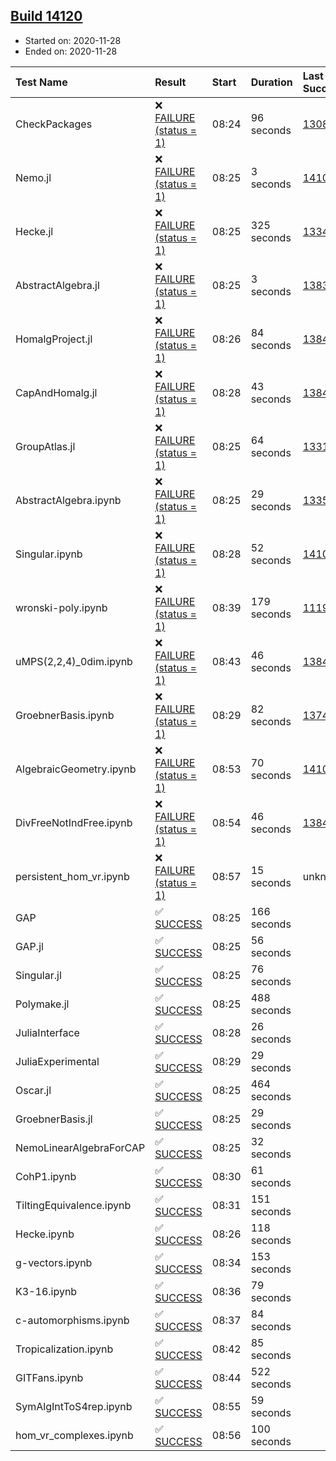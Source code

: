 ## [Build 14120](https://oscarci.mathematik.uni-kl.de/job/oscar/14120/)

* Started on: 2020-11-28
* Ended on: 2020-11-28

| Test Name    | Result | Start | Duration | Last Success | First Failure |
|:-------------|:-------|:------|:---------|:-------------|:--------------|
| CheckPackages | ❌ [FAILURE (status = 1)](https://oscarci.mathematik.uni-kl.de/job/oscar/14120/artifact/logs/build-14120/CheckPackages.log) | 08:24 | 96 seconds | [13085](https://oscarci.mathematik.uni-kl.de/job/oscar/13085/) | [13086](https://oscarci.mathematik.uni-kl.de/job/oscar/13086/) |
| Nemo.jl | ❌ [FAILURE (status = 1)](https://oscarci.mathematik.uni-kl.de/job/oscar/14120/artifact/logs/build-14120/Nemo.jl.log) | 08:25 | 3 seconds | [14101](https://oscarci.mathematik.uni-kl.de/job/oscar/14101/) | [14102](https://oscarci.mathematik.uni-kl.de/job/oscar/14102/) |
| Hecke.jl | ❌ [FAILURE (status = 1)](https://oscarci.mathematik.uni-kl.de/job/oscar/14120/artifact/logs/build-14120/Hecke.jl.log) | 08:25 | 325 seconds | [13341](https://oscarci.mathematik.uni-kl.de/job/oscar/13341/) | [13342](https://oscarci.mathematik.uni-kl.de/job/oscar/13342/) |
| AbstractAlgebra.jl | ❌ [FAILURE (status = 1)](https://oscarci.mathematik.uni-kl.de/job/oscar/14120/artifact/logs/build-14120/AbstractAlgebra.jl.log) | 08:25 | 3 seconds | [13837](https://oscarci.mathematik.uni-kl.de/job/oscar/13837/) | [13838](https://oscarci.mathematik.uni-kl.de/job/oscar/13838/) |
| HomalgProject.jl | ❌ [FAILURE (status = 1)](https://oscarci.mathematik.uni-kl.de/job/oscar/14120/artifact/logs/build-14120/HomalgProject.jl.log) | 08:26 | 84 seconds | [13845](https://oscarci.mathematik.uni-kl.de/job/oscar/13845/) | [13846](https://oscarci.mathematik.uni-kl.de/job/oscar/13846/) |
| CapAndHomalg.jl | ❌ [FAILURE (status = 1)](https://oscarci.mathematik.uni-kl.de/job/oscar/14120/artifact/logs/build-14120/CapAndHomalg.jl.log) | 08:28 | 43 seconds | [13845](https://oscarci.mathematik.uni-kl.de/job/oscar/13845/) | [13846](https://oscarci.mathematik.uni-kl.de/job/oscar/13846/) |
| GroupAtlas.jl | ❌ [FAILURE (status = 1)](https://oscarci.mathematik.uni-kl.de/job/oscar/14120/artifact/logs/build-14120/GroupAtlas.jl.log) | 08:25 | 64 seconds | [13311](https://oscarci.mathematik.uni-kl.de/job/oscar/13311/) | [13312](https://oscarci.mathematik.uni-kl.de/job/oscar/13312/) |
| AbstractAlgebra.ipynb | ❌ [FAILURE (status = 1)](https://oscarci.mathematik.uni-kl.de/job/oscar/14120/artifact/logs/build-14120/AbstractAlgebra.ipynb.log) | 08:25 | 29 seconds | [13355](https://oscarci.mathematik.uni-kl.de/job/oscar/13355/) | [13356](https://oscarci.mathematik.uni-kl.de/job/oscar/13356/) |
| Singular.ipynb | ❌ [FAILURE (status = 1)](https://oscarci.mathematik.uni-kl.de/job/oscar/14120/artifact/logs/build-14120/Singular.ipynb.log) | 08:28 | 52 seconds | [14101](https://oscarci.mathematik.uni-kl.de/job/oscar/14101/) | [14102](https://oscarci.mathematik.uni-kl.de/job/oscar/14102/) |
| wronski-poly.ipynb | ❌ [FAILURE (status = 1)](https://oscarci.mathematik.uni-kl.de/job/oscar/14120/artifact/logs/build-14120/wronski-poly.ipynb.log) | 08:39 | 179 seconds | [11192](https://oscarci.mathematik.uni-kl.de/job/oscar/11192/) | [11193](https://oscarci.mathematik.uni-kl.de/job/oscar/11193/) |
| uMPS(2,2,4)_0dim.ipynb | ❌ [FAILURE (status = 1)](https://oscarci.mathematik.uni-kl.de/job/oscar/14120/artifact/logs/build-14120/uMPS-2-2-4-_0dim.ipynb.log) | 08:43 | 46 seconds | [13841](https://oscarci.mathematik.uni-kl.de/job/oscar/13841/) | [13842](https://oscarci.mathematik.uni-kl.de/job/oscar/13842/) |
| GroebnerBasis.ipynb | ❌ [FAILURE (status = 1)](https://oscarci.mathematik.uni-kl.de/job/oscar/14120/artifact/logs/build-14120/GroebnerBasis.ipynb.log) | 08:29 | 82 seconds | [13748](https://oscarci.mathematik.uni-kl.de/job/oscar/13748/) | [13749](https://oscarci.mathematik.uni-kl.de/job/oscar/13749/) |
| AlgebraicGeometry.ipynb | ❌ [FAILURE (status = 1)](https://oscarci.mathematik.uni-kl.de/job/oscar/14120/artifact/logs/build-14120/AlgebraicGeometry.ipynb.log) | 08:53 | 70 seconds | [14101](https://oscarci.mathematik.uni-kl.de/job/oscar/14101/) | [14102](https://oscarci.mathematik.uni-kl.de/job/oscar/14102/) |
| DivFreeNotIndFree.ipynb | ❌ [FAILURE (status = 1)](https://oscarci.mathematik.uni-kl.de/job/oscar/14120/artifact/logs/build-14120/DivFreeNotIndFree.ipynb.log) | 08:54 | 46 seconds | [13845](https://oscarci.mathematik.uni-kl.de/job/oscar/13845/) | [13846](https://oscarci.mathematik.uni-kl.de/job/oscar/13846/) |
| persistent_hom_vr.ipynb | ❌ [FAILURE (status = 1)](https://oscarci.mathematik.uni-kl.de/job/oscar/14120/artifact/logs/build-14120/persistent_hom_vr.ipynb.log) | 08:57 | 15 seconds | unknown | unknown |
| GAP | ✅ [SUCCESS](https://oscarci.mathematik.uni-kl.de/job/oscar/14120/artifact/logs/build-14120/GAP.log) | 08:25 | 166 seconds |  |  |
| GAP.jl | ✅ [SUCCESS](https://oscarci.mathematik.uni-kl.de/job/oscar/14120/artifact/logs/build-14120/GAP.jl.log) | 08:25 | 56 seconds |  |  |
| Singular.jl | ✅ [SUCCESS](https://oscarci.mathematik.uni-kl.de/job/oscar/14120/artifact/logs/build-14120/Singular.jl.log) | 08:25 | 76 seconds |  |  |
| Polymake.jl | ✅ [SUCCESS](https://oscarci.mathematik.uni-kl.de/job/oscar/14120/artifact/logs/build-14120/Polymake.jl.log) | 08:25 | 488 seconds |  |  |
| JuliaInterface | ✅ [SUCCESS](https://oscarci.mathematik.uni-kl.de/job/oscar/14120/artifact/logs/build-14120/JuliaInterface.log) | 08:28 | 26 seconds |  |  |
| JuliaExperimental | ✅ [SUCCESS](https://oscarci.mathematik.uni-kl.de/job/oscar/14120/artifact/logs/build-14120/JuliaExperimental.log) | 08:29 | 29 seconds |  |  |
| Oscar.jl | ✅ [SUCCESS](https://oscarci.mathematik.uni-kl.de/job/oscar/14120/artifact/logs/build-14120/Oscar.jl.log) | 08:25 | 464 seconds |  |  |
| GroebnerBasis.jl | ✅ [SUCCESS](https://oscarci.mathematik.uni-kl.de/job/oscar/14120/artifact/logs/build-14120/GroebnerBasis.jl.log) | 08:25 | 29 seconds |  |  |
| NemoLinearAlgebraForCAP | ✅ [SUCCESS](https://oscarci.mathematik.uni-kl.de/job/oscar/14120/artifact/logs/build-14120/NemoLinearAlgebraForCAP.log) | 08:25 | 32 seconds |  |  |
| CohP1.ipynb | ✅ [SUCCESS](https://oscarci.mathematik.uni-kl.de/job/oscar/14120/artifact/logs/build-14120/CohP1.ipynb.log) | 08:30 | 61 seconds |  |  |
| TiltingEquivalence.ipynb | ✅ [SUCCESS](https://oscarci.mathematik.uni-kl.de/job/oscar/14120/artifact/logs/build-14120/TiltingEquivalence.ipynb.log) | 08:31 | 151 seconds |  |  |
| Hecke.ipynb | ✅ [SUCCESS](https://oscarci.mathematik.uni-kl.de/job/oscar/14120/artifact/logs/build-14120/Hecke.ipynb.log) | 08:26 | 118 seconds |  |  |
| g-vectors.ipynb | ✅ [SUCCESS](https://oscarci.mathematik.uni-kl.de/job/oscar/14120/artifact/logs/build-14120/g-vectors.ipynb.log) | 08:34 | 153 seconds |  |  |
| K3-16.ipynb | ✅ [SUCCESS](https://oscarci.mathematik.uni-kl.de/job/oscar/14120/artifact/logs/build-14120/K3-16.ipynb.log) | 08:36 | 79 seconds |  |  |
| c-automorphisms.ipynb | ✅ [SUCCESS](https://oscarci.mathematik.uni-kl.de/job/oscar/14120/artifact/logs/build-14120/c-automorphisms.ipynb.log) | 08:37 | 84 seconds |  |  |
| Tropicalization.ipynb | ✅ [SUCCESS](https://oscarci.mathematik.uni-kl.de/job/oscar/14120/artifact/logs/build-14120/Tropicalization.ipynb.log) | 08:42 | 85 seconds |  |  |
| GITFans.ipynb | ✅ [SUCCESS](https://oscarci.mathematik.uni-kl.de/job/oscar/14120/artifact/logs/build-14120/GITFans.ipynb.log) | 08:44 | 522 seconds |  |  |
| SymAlgIntToS4rep.ipynb | ✅ [SUCCESS](https://oscarci.mathematik.uni-kl.de/job/oscar/14120/artifact/logs/build-14120/SymAlgIntToS4rep.ipynb.log) | 08:55 | 59 seconds |  |  |
| hom_vr_complexes.ipynb | ✅ [SUCCESS](https://oscarci.mathematik.uni-kl.de/job/oscar/14120/artifact/logs/build-14120/hom_vr_complexes.ipynb.log) | 08:56 | 100 seconds |  |  |
